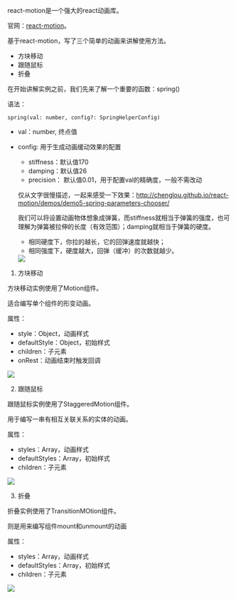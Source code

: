 react-motion是一个强大的react动画库。

官网：<a href="https://github.com/chenglou/react-motion">react-motion</a>。

基于react-motion，写了三个简单的动画来讲解使用方法。

- 方块移动
- 跟随鼠标
- 折叠

在开始讲解实例之前，我们先来了解一个重要的函数：spring()

语法：
```
spring(val: number, config?: SpringHelperConfig)
```
- val：number, 终点值
- config: 用于生成动画缓动效果的配置
  - stiffness：默认值170
  - damping：默认值26
  - precision： 默认值0.01，用于配置val的精确度，一般不需改动

  仅从文字很慢描述，一起来感受一下效果：<a href="http://chenglou.github.io/react-motion/demos/demo5-spring-parameters-chooser/">http://chenglou.github.io/react-motion/demos/demo5-spring-parameters-chooser/</a>

  我们可以将设置动画物体想象成弹簧，而stiffness就相当于弹簧的强度，也可理解为弹簧被拉伸的长度（有效范围）；damping就相当于弹簧的硬度。
  - 相同硬度下，你拉的越长，它的回弹速度就越快；
  - 相同强度下，硬度越大，回弹（缓冲）的次数就越少。

  <img src="http://oumfrpm5j.bkt.clouddn.com/react-motion.jpg">

1. 方块移动

方块移动实例使用了Motion组件。

<Motion />适合编写单个组件的形变动画。

属性：
- style：Object，动画样式
- defaultStyle：Object，初始样式
- children：子元素
- onRest：动画结束时触发回调

<img src="http://oumfrpm5j.bkt.clouddn.com/react-motion-Motion.gif">

2. 跟随鼠标

跟随鼠标实例使用了StaggeredMotion组件。

<StaggeredMotion />用于编写一串有相互关联关系的实体的动画。

属性：
- styles：Array，动画样式
- defaultStyles：Array，初始样式
- children：子元素

<img src="http://oumfrpm5j.bkt.clouddn.com/react-motion-StaggeredMotion.gif">

3. 折叠

折叠实例使用了TransitionMOtion组件。

<TransitionMotion />则是用来编写组件mount和unmount的动画

属性：
- styles：Array，动画样式
- defaultStyles：Array，初始样式
- children：子元素

<img src="http://oumfrpm5j.bkt.clouddn.com/react-motion-TransitionMotion.gif">
